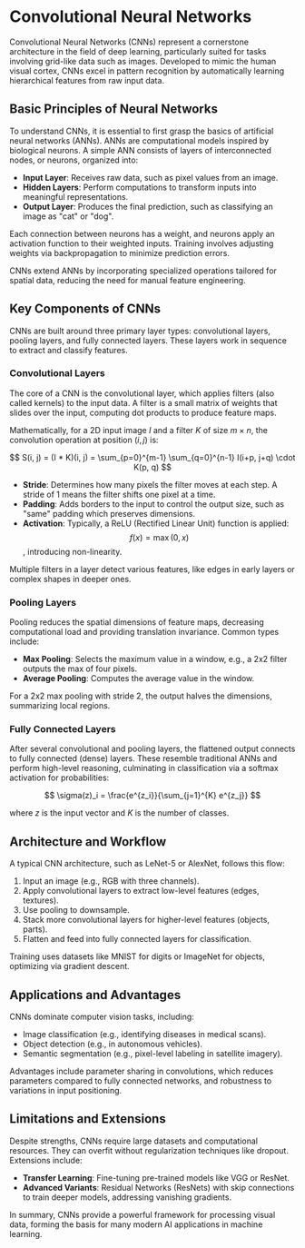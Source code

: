# Convolutional Neural Networks

Convolutional Neural Networks (CNNs) represent a cornerstone architecture in the field of deep learning, particularly suited for tasks involving grid-like data such as images. Developed to mimic the human visual cortex, CNNs excel in pattern recognition by automatically learning hierarchical features from raw input data. 

## Basic Principles of Neural Networks

To understand CNNs, it is essential to first grasp the basics of artificial neural networks (ANNs). ANNs are computational models inspired by biological neurons. A simple ANN consists of layers of interconnected nodes, or neurons, organized into:

- **Input Layer**: Receives raw data, such as pixel values from an image.
- **Hidden Layers**: Perform computations to transform inputs into meaningful representations.
- **Output Layer**: Produces the final prediction, such as classifying an image as "cat" or "dog".

Each connection between neurons has a weight, and neurons apply an activation function to their weighted inputs. Training involves adjusting weights via backpropagation to minimize prediction errors.

CNNs extend ANNs by incorporating specialized operations tailored for spatial data, reducing the need for manual feature engineering.

## Key Components of CNNs

CNNs are built around three primary layer types: convolutional layers, pooling layers, and fully connected layers. These layers work in sequence to extract and classify features.

### Convolutional Layers

The core of a CNN is the convolutional layer, which applies filters (also called kernels) to the input data. A filter is a small matrix of weights that slides over the input, computing dot products to produce feature maps.

Mathematically, for a 2D input image $I$ and a filter $K$ of size $m \times n$, the convolution operation at position $(i, j)$ is:

$$
S(i, j) = (I * K)(i, j) = \sum_{p=0}^{m-1} \sum_{q=0}^{n-1} I(i+p, j+q) \cdot K(p, q)
$$

- **Stride**: Determines how many pixels the filter moves at each step. A stride of 1 means the filter shifts one pixel at a time.
- **Padding**: Adds borders to the input to control the output size, such as "same" padding which preserves dimensions.
- **Activation**: Typically, a ReLU (Rectified Linear Unit) function is applied: $$f(x) = \max(0, x)$$, introducing non-linearity.

Multiple filters in a layer detect various features, like edges in early layers or complex shapes in deeper ones.

### Pooling Layers

Pooling reduces the spatial dimensions of feature maps, decreasing computational load and providing translation invariance. Common types include:

- **Max Pooling**: Selects the maximum value in a window, e.g., a 2x2 filter outputs the max of four pixels.
- **Average Pooling**: Computes the average value in the window.

For a 2x2 max pooling with stride 2, the output halves the dimensions, summarizing local regions.

### Fully Connected Layers

After several convolutional and pooling layers, the flattened output connects to fully connected (dense) layers. These resemble traditional ANNs and perform high-level reasoning, culminating in classification via a softmax activation for probabilities:

$$
\sigma(z)_i = \frac{e^{z_i}}{\sum_{j=1}^{K} e^{z_j}}
$$

where $z$ is the input vector and $K$ is the number of classes.

## Architecture and Workflow

A typical CNN architecture, such as LeNet-5 or AlexNet, follows this flow:

1. Input an image (e.g., RGB with three channels).
2. Apply convolutional layers to extract low-level features (edges, textures).
3. Use pooling to downsample.
4. Stack more convolutional layers for higher-level features (objects, parts).
5. Flatten and feed into fully connected layers for classification.

Training uses datasets like MNIST for digits or ImageNet for objects, optimizing via gradient descent.

## Applications and Advantages

CNNs dominate computer vision tasks, including:

- Image classification (e.g., identifying diseases in medical scans).
- Object detection (e.g., in autonomous vehicles).
- Semantic segmentation (e.g., pixel-level labeling in satellite imagery).

Advantages include parameter sharing in convolutions, which reduces parameters compared to fully connected networks, and robustness to variations in input positioning.

## Limitations and Extensions

Despite strengths, CNNs require large datasets and computational resources. They can overfit without regularization techniques like dropout. Extensions include:

- **Transfer Learning**: Fine-tuning pre-trained models like VGG or ResNet.
- **Advanced Variants**: Residual Networks (ResNets) with skip connections to train deeper models, addressing vanishing gradients.

In summary, CNNs provide a powerful framework for processing visual data, forming the basis for many modern AI applications in machine learning.